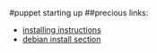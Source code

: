 #puppet starting up
##precious links:
* [installing instructions](https://puppetlabs.com/misc/download-options)
* [debian install section](https://docs.puppetlabs.com/guides/install_puppet/install_debian_ubuntu.html) 
